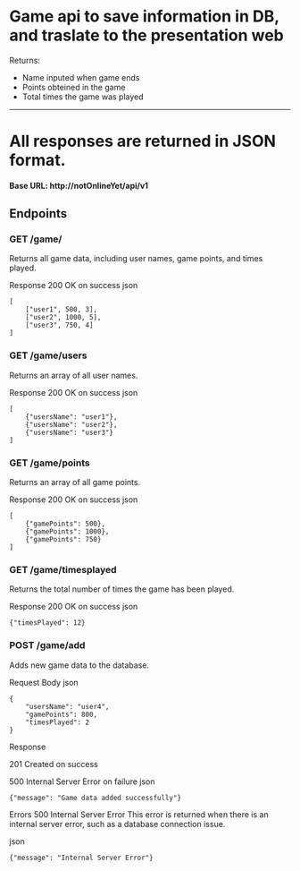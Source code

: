 # Game api to save information in DB, and traslate to the presentation web

Returns:
- Name inputed when game ends
- Points obteined in the game
- Total times the game was played

____________________________________________________________________________

# All responses are returned in JSON format.

#### Base URL: http://notOnlineYet/api/v1

## Endpoints
### GET /game/
Returns all game data, including user names, game points, and times played.

Response
200 OK on success
json
```
[
    ["user1", 500, 3],
    ["user2", 1000, 5],
    ["user3", 750, 4]
]
```
### GET /game/users
Returns an array of all user names.

Response
200 OK on success
json
```
[
    {"usersName": "user1"},
    {"usersName": "user2"},
    {"usersName": "user3"}
]
```
### GET /game/points
Returns an array of all game points.

Response
200 OK on success
json
```
[
    {"gamePoints": 500},
    {"gamePoints": 1000},
    {"gamePoints": 750}
]
```
### GET /game/timesplayed
Returns the total number of times the game has been played.

Response
200 OK on success
json
```
{"timesPlayed": 12}
```
### POST /game/add
Adds new game data to the database.

Request Body
json
```
{
    "usersName": "user4",
    "gamePoints": 800,
    "timesPlayed": 2
}
```
Response

201 Created on success

500 Internal Server Error on failure
json
```
{"message": "Game data added successfully"}
```
Errors
500 Internal Server Error
This error is returned when there is an internal server error, such as a database connection issue.

json
```
{"message": "Internal Server Error"}
```
